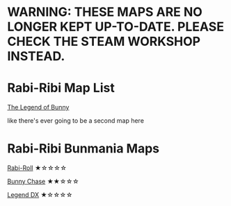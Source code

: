 # WARNING: THESE MAPS ARE NO LONGER KEPT UP-TO-DATE. PLEASE CHECK THE STEAM WORKSHOP INSTEAD.

# Rabi-Ribi Map List
[The Legend of Bunny](The-Legend-of-Bunny/index.md)

like there's ever going to be a second map here

# Rabi-Ribi Bunmania Maps
[Rabi-Roll](Rabi-Roll/index.md) ★☆☆☆☆

[Bunny Chase](Bunny-Chase/index.md) ★★☆☆☆

[Legend DX](Legend-DX/index.md) ★☆☆☆☆